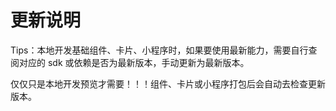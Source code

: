 # 更新说明

Tips：本地开发基础组件、卡片、小程序时，如果要使用最新能力，需要自行查阅对应的 sdk 或依赖是否为最新版本，手动更新为最新版本。

仅仅只是本地开发预览才需要！！！组件、卡片或小程序打包后会自动去检查更新版本。